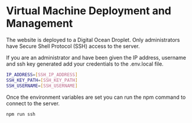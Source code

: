 # Virtual Machine Deployment and Management

The website is deployed to a Digital Ocean Droplet. Only administrators have Secure Shell Protocol (SSH) access to the server.

If you are an administrator and have been given the IP address, username and ssh key generated add your credentials to the .env.local file.

```Bash
IP_ADDRESS=[SSH_IP_ADDRESS]
SSH_KEY_PATH=[SSH_KEY_PATH]
SSH_USERNAME=[SSH_USERNAME]
```

Once the environment variables are set you can run the npm command to connect to the server.

```
npm run ssh
```
